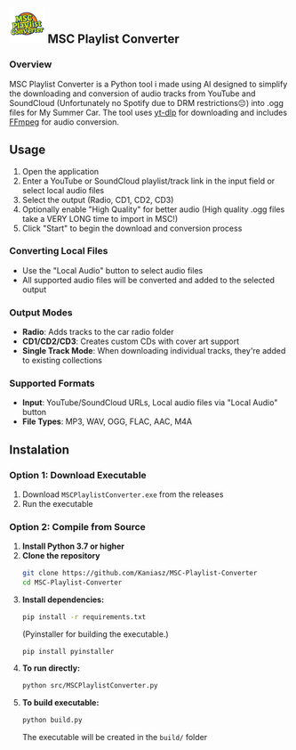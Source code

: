 ## ![Logo](src/resources/icon.png) MSC Playlist Converter

### Overview
MSC Playlist Converter is a Python tool i made using AI designed to simplify the downloading and conversion of audio tracks from YouTube and SoundCloud (Unfortunately no Spotify due to DRM restrictions😔) into .ogg files for My Summer Car. The tool uses [yt-dlp](https://github.com/yt-dlp/yt-dlp) for downloading and includes [FFmpeg](https://ffmpeg.org/) for audio conversion.

## Usage
1. Open the application
2. Enter a YouTube or SoundCloud playlist/track link in the input field or select local audio files
3. Select the output (Radio, CD1, CD2, CD3)
4. Optionally enable "High Quality" for better audio (High quality .ogg files take a VERY LONG time to import in MSC!)
5. Click "Start" to begin the download and conversion process

### Converting Local Files
- Use the "Local Audio" button to select audio files
- All supported audio files will be converted and added to the selected output

### Output Modes
- **Radio**: Adds tracks to the car radio folder
- **CD1/CD2/CD3**: Creates custom CDs with cover art support
- **Single Track Mode**: When downloading individual tracks, they're added to existing collections

### Supported Formats
- **Input**: YouTube/SoundCloud URLs, Local audio files via "Local Audio" button
- **File Types**: MP3, WAV, OGG, FLAC, AAC, M4A

## Instalation

### Option 1: Download Executable
1. Download `MSCPlaylistConverter.exe` from the releases
2. Run the executable

### Option 2: Compile from Source
1. **Install Python 3.7 or higher**
2. **Clone the repository**
   ```bash
   git clone https://github.com/Kaniasz/MSC-Playlist-Converter
   cd MSC-Playlist-Converter
   ```
3. **Install dependencies:**
   ```bash
   pip install -r requirements.txt
   ```
   (Pyinstaller for building the executable.)
   ```
   pip install pyinstaller
   ```
4. **To run directly:**
   ```bash
   python src/MSCPlaylistConverter.py
   ```
5. **To build executable:**
   ```bash
   python build.py
   ```
   The executable will be created in the `build/` folder
